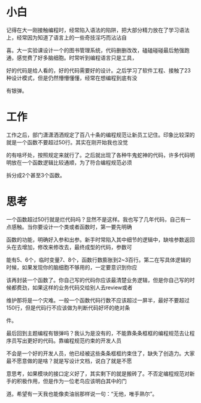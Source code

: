 # 小白

​	记得在大一刚接触编程时，经常陷入语法的陷阱，把大部分精力放在了学习语法上，经常因为知道了语言上的一些奇技淫巧而沾沾自

喜。大一实验课设计一个的图书管理系统，代码删删改改，磕磕碰碰最后勉强跑通，感觉费了好多脑细胞。时常听到编程语言只是工具，

好的代码是给人看的，好的代码需要好的设计。之后学习了软件工程、接触了23种设计模式，但是仍然懵懵懂懂，经常在想编程到底有没

有银弹。

# 工作

​    工作之后，部门潇潇洒洒规定了百八十条的编程规范让新员工记住。印象比较深的就是一个函数不要超过50行。其实在刚开始我也没觉

的有啥坏处，按照规定来就行了。之后就出现了各种牛鬼蛇神的代码，许多代码明明放在一个函数逻辑比较通顺，为了符合编程规范必须

拆分成2个甚至3个函数。

# 思考

​    一个函数超过50行就是烂代码吗？显然不是这样。我也写了几年代码，自己有一点感触。当你要设计一个类或者函数时，第一要先明确

函数的功能，明确好入参和出参。新手时常陷入其中细节的逻辑中，缺啥参数返回头在去增加，修改来修改去，最终成型的代码，参数可

能有5、6个，临时变量7、8个，函数行数膨胀到2~3百行。第二在写具体逻辑的时候，如果发现你的脑细胞不够用的，一定要意识到你应

该再封装一个函数了。你自己写的代码你应该最清楚业务逻辑，但是你自己写的时候都费劲，如果这样的业务代码交给别人去review或者

维护那将是一个灾难。一般一个函数代码行数不应该超过一屏半，最好不要超过150行，但是代码行不应该做为判断代码好坏的绝对条

件。

​     最后回到主题编程有银弹吗？我认为是没有的，不能靠条条框框的编程规范去让程序员写出更好的代码。靠编程规范约束的开发人员

不会是一个好的开发人员，他已经被这些条条框框约束住了，缺失了创造力。大家最不愿意做的是啥？就是写设计文档，说白了就是不愿

意思考，如果模块的接口定义好了，其实剩下的就是搬砖了。不否定编程规范对新手的积极作用，但是作为一位老鸟应该明白其中的门

道。希望有一天我也能像卖油翁那样说一句：“无他，唯手熟尔”。
